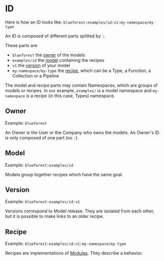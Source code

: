 # ID

Here is how an ID looks like: `blueforest:examples/id:v1:my-namespace/my-type`

An ID is composed of different parts splitted by `:`.

These parts are:
 - `blueforest` the [owner](#owner) of the models
 - `examples/id` the [model](#model) containing the recipes
 - `v1` the [version](#version) of your model
 - `my-namespace/my-type` the [recipe](#recipe), which can be a Type, a
   Function, a Collection or a Pipeline

The model and recipe parts may contain Namespaces, which are groups of models
or recipes. In our example, `examples/` is a model namespace and `my-namespace`
is a recipe (in this case, Types) namespace.

## Owner

Example: `blueforest`

An Owner is the User or the Company who owns the models. An Owner's ID is only
composed of one part (no `:`).

## Model

Example: `blueforest:examples/id`

Models group together recipes which have the same goal.

## Version

Example: `blueforest:examples/id:v1`

Versions correspond to Model release. They are isolated from each other, but it
is possible to make links to an older recipe.

## Recipe

Example: `blueforest:examples/id:v1:my-namespace/my-type`

Recipes are implementations of [Modules](../Modules/SUMMARY.md). They describe
a behavior.

